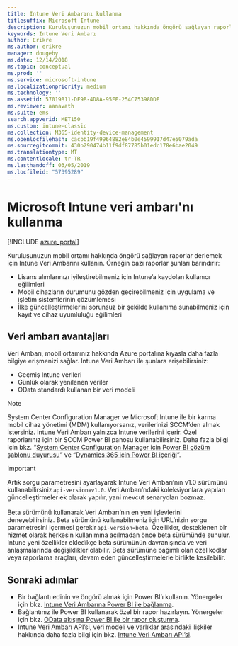```yaml
---
title: Intune Veri Ambarını kullanma
titlesuffix: Microsoft Intune
description: Kuruluşunuzun mobil ortamı hakkında öngörü sağlayan raporlar derlemek için Intune Veri Ambarını kullanın.
keywords: Intune Veri Ambarı
author: Erikre
ms.author: erikre
manager: dougeby
ms.date: 12/14/2018
ms.topic: conceptual
ms.prod: ''
ms.service: microsoft-intune
ms.localizationpriority: medium
ms.technology: ''
ms.assetid: 57019B11-DF9B-4D8A-95FE-254C75398DDE
ms.reviewer: aanavath
ms.suite: ems
search.appverid: MET150
ms.custom: intune-classic
ms.collection: M365-identity-device-management
ms.openlocfilehash: cacbb19f49964882e84b0e4599917d47e5079ada
ms.sourcegitcommit: 430b290474b11f9df87785b01edc178e6bae2049
ms.translationtype: MT
ms.contentlocale: tr-TR
ms.lasthandoff: 03/05/2019
ms.locfileid: "57395289"
---
```

# <a name="use-the-microsoft-intune-data-warehouse"></a>Microsoft Intune veri ambarı'nı kullanma

[!INCLUDE [azure_portal](./includes/azure_portal.md)]

Kuruluşunuzun mobil ortamı hakkında öngörü sağlayan raporlar derlemek için Intune Veri Ambarını kullanın. Örneğin bazı raporlar şunları barındırır:
-   Lisans alımlarınızı iyileştirebilmeniz için Intune’a kaydolan kullanıcı eğilimleri
-   Mobil cihazların durumunu gözden geçirebilmeniz için uygulama ve işletim sistemlerinin çözümlemesi
-   İlke güncelleştirmelerini sorunsuz bir şekilde kullanıma sunabilmeniz için kayıt ve cihaz uyumluluğu eğilimleri

## <a name="data-warehouse-benefits"></a>Veri ambarı avantajları

Veri Ambarı, mobil ortamınız hakkında Azure portalına kıyasla daha fazla bilgiye erişmenizi sağlar. Intune Veri Ambarı ile şunlara erişebilirsiniz:

  -  Geçmiş Intune verileri
  -  Günlük olarak yenilenen veriler
  -  OData standardı kullanan bir veri modeli

> [!Note]
> System Center Configuration Manager ve Microsoft Intune ile bir karma mobil cihaz yönetimi (MDM) kullanıyorsanız, verilerinizi SCCM’den almak istersiniz. Intune Veri Ambarı yalnızca Intune verilerini içerir. Özel raporlarınız için bir SCCM Power BI panosu kullanabilirsiniz. Daha fazla bilgi için bkz. “[System Center Configuration Manager için Power BI çözüm şablonu duyurusu]( https://powerbi.microsoft.com/blog/sccm-solution-template)” ve “[Dynamics 365 için Power BI içeriği](https://docs.microsoft.com/dynamics365/unified-operations/dev-itpro/analytics/power-bi-home-page)”.

> [!Important]  
> Artık sorgu parametresini ayarlayarak Intune Veri Ambarı’nın v1.0 sürümünü kullanabilirsiniz `api-version=v1.0`. Veri Ambarı’ndaki koleksiyonlara yapılan güncelleştirmeler ek olarak yapılır, yani mevcut senaryoları bozmaz.<br><br>
> Beta sürümünü kullanarak Veri Ambarı’nın en yeni işlevlerini deneyebilirsiniz. Beta sürümünü kullanabilmeniz için URL’nizin sorgu parametresini içermesi gerekir `api-version=beta`. Özellikler, desteklenen bir hizmet olarak herkesin kullanımına açılmadan önce beta sürümünde sunulur. Intune yeni özellikler ekledikçe beta sürümünün davranışında ve veri anlaşmalarında değişiklikler olabilir. Beta sürümüne bağımlı olan özel kodlar veya raporlama araçları, devam eden güncelleştirmelerle birlikte kesilebilir.

## <a name="next-steps"></a>Sonraki adımlar

- Bir bağlantı edinin ve öngörü almak için Power BI’ı kullanın. Yönergeler için bkz. [Intune Veri Ambarına Power BI ile bağlanma](reports-proc-get-a-link-powerbi.md).
- Bağlantınız ile Power BI kullanarak özel bir rapor hazırlayın. Yönergeler için bkz. [OData akışına Power BI ile bir rapor oluşturma](reports-proc-create-with-odata.md).
- Intune Veri Ambarı API’si, veri modeli ve varlıklar arasındaki ilişkiler hakkında daha fazla bilgi için<!-- , and an example of creating a custom client to retrieve data,--> bkz. [Intune Veri Ambarı API’si](reports-nav-intune-data-warehouse.md).
